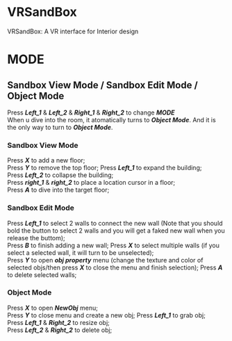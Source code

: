 # VRSandBox
VRSandBox: A VR interface for Interior design

# MODE  
## Sandbox View Mode / Sandbox Edit Mode / Object Mode  
Press ***Left_1*** & ***Left_2*** & ***Right_1*** & ***Right_2*** to change ***MODE***  
When u dive into the room, it atomatically turns to ***Object Mode***. And it is the only way to turn to ***Object Mode***.  

### Sandbox View Mode
Press ***X*** to add a new floor;  
Press ***Y*** to remove the top floor; 
Press ***Left_1*** to expand the building;  
Press ***Left_2*** to collapse the building;  
Press ***right_1*** & ***right_2*** to place a location cursor in a floor;  
Press ***A*** to dive into the target floor; 

### Sandbox Edit Mode
Press ***Left_1*** to select 2 walls to connect the new wall (Note that you should bold the button to select 2 walls and you will get a faked new wall when you release the buttom);  
Press ***B*** to finish adding a new wall; 
Press ***X*** to select multiple walls (if you select a selected wall, it will turn to be unselected);  
Press ***Y*** to open ***obj property*** menu (change the texture and color of selected objs/then press ***X*** to close the menu and finish selection); 
Press ***A*** to delete selected walls; 

### Object Mode
Press ***X*** to open ***NewObj*** menu;  
Press ***Y*** to close menu and create a new obj; 
Press ***Left_1*** to grab obj;  
Press ***Left_1*** & ***Right_2*** to resize obj;  
Press ***Left_2*** & ***Right_2*** to delete obj;  
